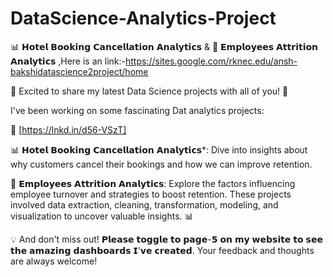 # DataScience-Analytics-Project
 📊 𝗛𝗼𝘁𝗲𝗹 𝗕𝗼𝗼𝗸𝗶𝗻𝗴 𝗖𝗮𝗻𝗰𝗲𝗹𝗹𝗮𝘁𝗶𝗼𝗻 𝗔𝗻𝗮𝗹𝘆𝘁𝗶𝗰𝘀 &amp; 👥 𝗘𝗺𝗽𝗹𝗼𝘆𝗲𝗲𝘀 𝗔𝘁𝘁𝗿𝗶𝘁𝗶𝗼𝗻 𝗔𝗻𝗮𝗹𝘆𝘁𝗶𝗰𝘀 ,Here is an link:-https://sites.google.com/rknec.edu/ansh-bakshidatascience2project/home

🚀 Excited to share my latest Data Science projects with all of you! 🚀

I've been working on some fascinating Dat analytics projects:

🔗 [https://lnkd.in/d56-VSzT]

📊 𝗛𝗼𝘁𝗲𝗹 𝗕𝗼𝗼𝗸𝗶𝗻𝗴 𝗖𝗮𝗻𝗰𝗲𝗹𝗹𝗮𝘁𝗶𝗼𝗻 𝗔𝗻𝗮𝗹𝘆𝘁𝗶𝗰𝘀*: Dive into insights about why customers cancel their bookings and how we can improve retention.

👥 𝗘𝗺𝗽𝗹𝗼𝘆𝗲𝗲𝘀 𝗔𝘁𝘁𝗿𝗶𝘁𝗶𝗼𝗻 𝗔𝗻𝗮𝗹𝘆𝘁𝗶𝗰𝘀: Explore the factors influencing employee turnover and strategies to boost retention. These projects involved data extraction, cleaning, transformation, modeling, and visualization to uncover valuable insights. 📊

💡 And don't miss out! 𝗣𝗹𝗲𝗮𝘀𝗲 𝘁𝗼𝗴𝗴𝗹𝗲 𝘁𝗼 𝗽𝗮𝗴𝗲-𝟱 𝗼𝗻 𝗺𝘆 𝘄𝗲𝗯𝘀𝗶𝘁𝗲 𝘁𝗼 𝘀𝗲𝗲 𝘁𝗵𝗲 𝗮𝗺𝗮𝘇𝗶𝗻𝗴 𝗱𝗮𝘀𝗵𝗯𝗼𝗮𝗿𝗱𝘀 𝗜'𝘃𝗲 𝗰𝗿𝗲𝗮𝘁𝗲𝗱. Your feedback and thoughts are always welcome! 
